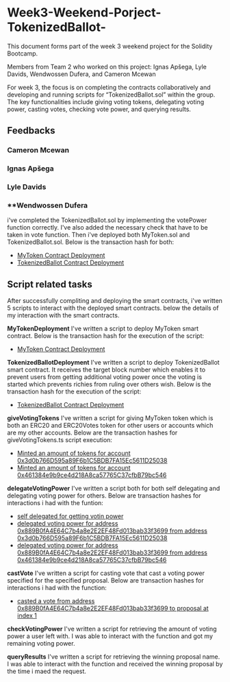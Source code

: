 # Week3-Weekend-Porject-TokenizedBallot-

This document forms part of the week 3 weekend project for the Solidity Bootcamp.

Members from Team 2 who worked on this project: Ignas Apšega, Lyle Davids, Wendwossen Dufera, and Cameron Mcewan

For week 3, the focus is on completing the contracts collaboratively and developing and running scripts for “TokenizedBallot.sol” within the group. The key functionalities include giving voting tokens, delegating voting power, casting votes, checking vote power, and querying results.

## **Feedbacks**

### **Cameron Mcewan**

### **Ignas Apšega**

### **Lyle Davids**

### **Wendwossen Dufera
i've completed the TokenizedBallot.sol by implementing the votePower function correctly. I've also added the necessary check that have to be taken in vote function. Then i've deployed both MyToken.sol and TokenizedBallot.sol. Below is the transaction hash for both:
- [MyToken Contract Deployment](https://sepolia.etherscan.io/tx/0xac4ba7a1df03178f44266604430d2b5c2c57da3713533bda155034636518693f)
- [TokenizedBallot Contract Deployment](https://sepolia.etherscan.io/tx/0xe8e4bc0e2ac54edda9c56c759bf27b62ca95d8d553c04054962d86c2048fc422)

## **Script related tasks**
After successfully compliting and deploying the smart contracts, i've written 5 scripts to interact with the deployed smart contracts. below the details of my interaction with the smart contracts.

**MyTokenDeployment**
I've written a script to deploy MyToken smart contract. Below is the transaction hash for the execution of the script:
- [MyToken Contract Deployment](https://sepolia.etherscan.io/tx/0xac4ba7a1df03178f44266604430d2b5c2c57da3713533bda155034636518693f)

**TokenizedBallotDeployment**
I've written a script to deploy TokenizedBallot smart contract. It receives the target block number which enables it to prevent users from getting additional voting power once the voting is started which prevents richies from ruling over others wish. Below is the transaction hash for the execution of the script:
- [TokenizedBallot Contract Deployment](https://sepolia.etherscan.io/tx/0xe8e4bc0e2ac54edda9c56c759bf27b62ca95d8d553c04054962d86c2048fc422)

**giveVotingTokens**
I've written a script for giving MyToken token which is both an ERC20 and ERC20Votes token for other users or accounts which are my other accounts. Below are the transaction hashes for giveVotingTokens.ts script execution:
- [Minted an amount of tokens for account 0x3d0b766D595a89F6b1C5BDB7FA15Ec5611D25038](https://sepolia.etherscan.io/tx/0xbd69c9279a4db3b2eac1e9f6417a8b7e47d2c5a7cb47f15b415928796d0bdddd)
- [Minted an amount of tokens for account 0x461384e9b9ce4d218A8ca57765C37cfbB79bc546](https://sepolia.etherscan.io/tx/0x136387676681629952a7b03a454538b2dd4f25e15830852ca6bfcada446583b5)

**delegateVotingPower**
I've written a script both for both self delegating and delegating voting power for others. Below are transaction hashes for interactions i had with the funtion:
- [self delegated for getting votin power](https://sepolia.etherscan.io/tx/0xbc298e0710fc2cf7db2ee70a779c2c734df9c97b5e2d3e5f8245cbc0b0522d15)
- [delegated voting power for address 0x889B0fA4E64C7b4a8e2E2EF48Fd013bab33f3699 from address 0x3d0b766D595a89F6b1C5BDB7FA15Ec5611D25038](https://sepolia.etherscan.io/tx/0x5651ba8b8222bcbcf095dfec875800720c3ab8e856aa165e38f0f06975689ba4)
- [delegated voting power for address 0x889B0fA4E64C7b4a8e2E2EF48Fd013bab33f3699 from address 0x461384e9b9ce4d218A8ca57765C37cfbB79bc546](https://sepolia.etherscan.io/tx/0x5fdd94368a3db84ab6bf43c5d97620db59e058d361227c8bf8e8e05ad5718f70)

**castVote**
I've written a script for casting vote that cast a voting power specified for the specified proposal. Below are transaction hashes for interactions i had with the function:
- [casted a vote from address 0x889B0fA4E64C7b4a8e2E2EF48Fd013bab33f3699 to proposal at index 1](https://sepolia.etherscan.io/tx/0xcbc90a4752ad0a6d602ba93e39fbf58dabc59fc723afa59d28523a7721f05ea8)

**checkVotingPower**
I've written a script for retrieving the amount of voting power a user left with. I was able to interact with the function and got my remaining voting power.

**queryResults**
I've written a script for retrieving the winning proposal name. I was able to interact with the function and received the winning proposal by the time i maed the request.

